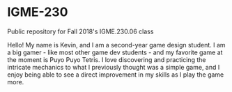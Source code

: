 # IGME-230
Public repository for Fall 2018's IGME.230.06 class

Hello! My name is Kevin, and I am a second-year game design student. I am a big gamer - like most other game dev students - and my favorite game at the moment is Puyo Puyo Tetris. I love discovering and practicing the intricate mechanics to what I previously thought was a simple game, and I enjoy being able to see a direct improvement in my skills as I play the game more.
